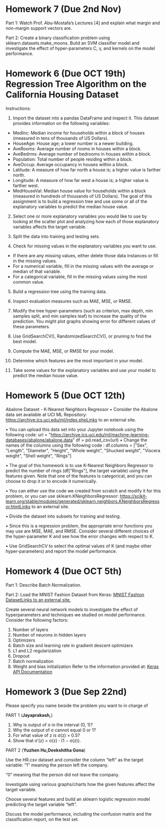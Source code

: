 
# Homework 7 (Due 2nd Nov)
Part 1: Watch Prof. Abu-Mostafa’s Lectures [4] and explain what margin and non-margin support vectors are.

Part 2: Create a binary classification problem using sklearn.datasets.make_moons. Build an SVM classifier model and investigate the effect of hyper-parameters C, γ, and kernels on the model performance.





# Homework 6 (Due OCT 19th) Regression Tree Algorithm on the California Housing Dataset
Instructions:

1. Import the dataset into a pandas DataFrame and inspect it.
This dataset provides information on the following variables:

* MedInc: Median income for households within a block of houses (measured in tens of thousands of US Dollars).
* HouseAge: House age; a lower number is a newer building.
* AveRooms: Average number of rooms in houses within a block.
* AveBedrms: Average number of bedrooms in houses within a block.
* Population: Total number of people residing within a block.
* AveOccup: Average occupancy in houses within a block.
* Latitude: A measure of how far north a house is; a higher value is farther north.
* Longitude: A measure of how far west a house is; a higher value is farther west.
* MedHouseVal: Median house value for households within a block (measured in hundreds of thousands of US Dollars).
  The goal of this assignment is to build a regression tree and use some or all of the explanatory variables to predict the median house value.

2. Select one or more explanatory variables you would like to use by looking at the scatter plot and analyzing how each of those explanatory variables affects the target variable.

3. Split the data into training and testing sets.

4. Check for missing values in the explanatory variables you want to use.

* If there are any missing values, either delete those data instances or fill in the missing values.
* For a numerical variable, fill in the missing values with the average or median of that variable.
* For a categorical variable, fill in the missing values using the most common value.
5. Build a regression tree using the training data.

6. Inspect evaluation measures such as MAE, MSE, or RMSE.

7. Modify the tree hyper-parameters (such as criterion, max depth, min samples split, and min samples leaf) to increase the quality of the prediction. You might plot graphs showing error for different values of these parameters.

8. Use GridSearchCV(), RandomizedSearchCV(), or pruning to find the best model.

9. Compute the MAE, MSE, or RMSE for your model.

10. Determine which features are the most important in your model.

11. Take some values for the explanatory variables and use your model to predict the median house value.




















# Homework 5 (Due OCT 12th)

Abalone Dataset - K-Nearest Neighbors Regressor
• Consider the Abalone data set available at UCI ML Repository:
https://archive.ics.uci.edu/ml/index.phpLinks to an external site.

• You can upload this data set into your Jupyter notebook using the following code:
   url = "https://archive.ics.uci.edu/ml/machine-learning-databases/abalone/abalone.data"
   df = pd.read_csv(url)
• Change the names of the columns using the following code :
   df.columns = ["Sex", "Length", "Diameter", "Height", "Whole weight", "Shucked weight", "Viscera weight", "Shell weight", "Rings"]

• The goal of this homework is to use K-Nearest Neighbors Regressor to predict the number of rings (df["Rings"], the target variable) using the features given. Note that one of the features is categorical, and you can choose to drop it or to encode it numerically.

• You can either use the code we created from scratch and modify it for this problem, or you can use sklearn.KNeighborsRegressor:
https://scikit-learn.org/stable/modules/generated/sklearn.neighbors.KNeighborsRegressor.htmlLinks to an external site.

• Divide the dataset into subsets for training and testing.

• Since this is a regression problem, the appropriate error functions you may use are MSE, MAE, and RMSE. Consider several different choices of the hyper-parameter K and see how the error changes with respect to K.

• Use GridSearchCV to select the optimal values of K (and maybe other hyper-parameters) and report the model performance.




# Homework 4 (Due OCT 5th)

Part 1:
Describe Batch Normalization.

Part 2:
Load the MNIST Fashion Dataset from Keras:
[MNIST Fashion DatasetLinks to an external site.](https://keras.io/api/datasets/fashion_mnist/)

Create several neural network models to investigate the effect of hyperparameters and techniques we studied on model performance. Consider the following factors:

1. Number of layers
2. Number of neurons in hidden layers
3. Optimizers
4. Batch size and learning rate in gradient descent optimizers
5. L1 and L2 regularization
6. Dropout
7. Batch normalization
8. Weight and bias initialization
Refer to the information provided at:
[Keras API Documentation](https://keras.io/api/)




# Homework 3 (Due Sep 22nd)
Please specify you name beside the problem you want to in charge of 

PART 1 (**Jayaprakash,**)

   1. Why is output of σ in the interval (0, 1)?
   2. Why the output of σ cannot equal 0 or 1?
   3. For what value of z is σ(z) = 0.5?
   4. Show that σ′(z) = σ(z) · (1 − σ(z)).

PART 2 (**Yuzhen Hu,Deekshitha Gona**)

Use the HR.csv dataset and consider the column “left” as the target variable:
“1” meaning the person left the company.

“0” meaning that the person did not leave the company.

Investigate using various graphs/charts how the given features affect the target variable.

Choose several features and build an sklearn logistic regression model predicting the target variable “left”.

Discuss the model performance, including the confusion matrix and the classification report, on the test set.


